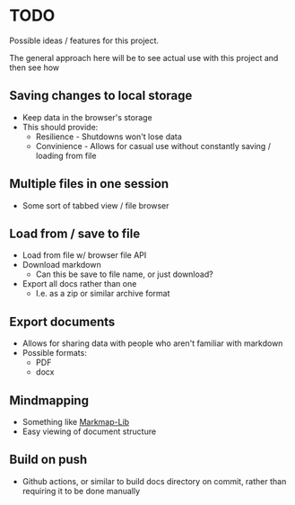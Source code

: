 # TODO

Possible ideas / features for this project.

The general approach here will be to see actual use with this project and then see how

## Saving changes to local storage

- Keep data in the browser's storage
- This should provide:
  - Resilience - Shutdowns won't lose data
  - Convinience - Allows for casual use without constantly saving / loading from file

## Multiple files in one session

- Some sort of tabbed view / file browser

## Load from / save to file

- Load from file w/ browser file API
- Download markdown
  - Can this be save to file name, or just download?
- Export all docs rather than one
  - I.e. as a zip or similar archive format

## Export documents

- Allows for sharing data with people who aren't familiar with markdown
- Possible formats:
  - PDF
  - docx

## Mindmapping

- Something like [Markmap-Lib](https://markmap.js.org/repl/)
- Easy viewing of document structure

## Build on push

- Github actions, or similar to build docs directory on commit, rather than requiring it to be done manually
